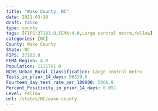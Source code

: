 ```yaml
---
title: "Wake County, NC"
date: 2021-03-30
draft: false
type: county
tags: [FIPS:37183.0,FEMA:4.0,Large central metro,Yellow]
categories: [NC]
County: Wake County
State: NC
FIPS: 37183.0
FEMA_Region: 4.0
Population: 1111761.0
NCHS_Urban_Rural_Classification: Large central metro
Tests_in_prior_14_days: 56319.0
Fourteen_day_test_rate_per_100000: 5066.0
Percent_Positivity_in_prior_14_days: 0.051
Level: Yellow
url: /states/NC/wake-county
---
```



